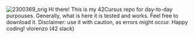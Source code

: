 
![2300369_orig](https://github.com/user-attachments/assets/556aae51-e9f3-41f2-b3e2-5886deb72bb0)
Hi there!
This is my 42Cursus repo for day-to-day purpouses.
Generally, what is here it is tested and works.
Feel free to download it.
Disclaimer: use it with caution, as errors might occur.
Happy coding!
vlorenzo (42 slack)
